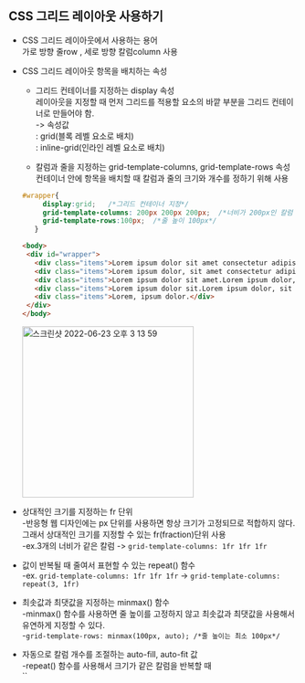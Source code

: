 ## CSS 그리드 레이아웃 사용하기  

* CSS 그리드 레이아웃에서 사용하는 용어  
  가로 방향 줄row , 세로 방향 칼럼column 사용  

* CSS 그리드 레이아웃 항목을 배치하는 속성  
  * 그리드 컨테이너를 지정하는 display 속성  
    레이아웃을 지정할 때 먼저 그리드를 적용할 요소의 바깥 부분을 그리드 컨테이너로 만들어야 함.  
    -> 속성값  
     : grid(블록 레벨 요소로 배치)  
     : inline-grid(인라인 레벨 요소로 배치)
   
  * 칼럼과 줄을 지정하는 grid-template-columns, grid-template-rows 속성  
    컨테이너 안에 항목을 배치할 때 칼럼과 줄의 크기와 개수를 정하기 위해 사용  
    
   ```css
   #wrapper{
        display:grid;   /*그리드 컨테이너 지정*/
        grid-template-columns: 200px 200px 200px;  /*너비가 200px인 칼럼 3개*/
        grid-template-rows:100px;  /*줄 높이 100px*/
      }
   ```
   ```html
   <body>
    <div id="wrapper">
      <div class="items">Lorem ipsum dolor sit amet consectetur adipisicing elit. Amet, reprehenderit.Lorem                ipsum dolor, sit amet consectetur adipisicing elit. </div>
      <div class="items">Lorem ipsum dolor, sit amet consectetur adipisicing elit.Lorem ipsum dolor, sit amet              consectetur adipisicing elit</div>
      <div class="items">Lorem ipsum dolor sit amet.Lorem ipsum dolor, sit amet consectetur adipisicing                    elit</div>
      <div class="items">Lorem ipsum dolor sit.Lorem ipsum dolor, sit amet consectetur adipisicing elit</div>
      <div class="items">Lorem, ipsum dolor.</div>
    </div>
  </body>
    ```
    
    <img width="300" alt="스크린샷 2022-06-23 오후 3 13 59" src="https://user-images.githubusercontent.com/97012561/175228115-3b06db9f-c3ad-4221-b840-0872ab0cecad.png">
    
    
* 상대적인 크기를 지정하는 fr 단위  
  -반응형 웹 디자인에는 px 단위를 사용하면 항상 크기가 고정되므로 적합하지 않다.  
  그래서 상대적인 크기를 지정할 수 있는 fr(fraction)단위 사용  
  -ex.3개의 너비가 같은 칼럼 -> `grid-template-columns: 1fr 1fr 1fr`   

* 값이 반복될 때 줄여서 표현할 수 있는 repeat() 함수   
  -ex. `grid-template-columns: 1fr 1fr 1fr` -> `grid-template-columns: repeat(3, 1fr)`   

* 최솟값과 최댓값을 지정하는 minmax() 함수  
  -minmax() 함수를 사용하면 줄 높이를 고정하지 않고 최솟값과 최댓값을 사용해서 유연하게 지정할 수 있다.  
  -`grid-template-rows: minmax(100px, auto); /*줄 높이는 최소 100px*/`   

* 자동으로 칼럼 개수를 조절하는 auto-fill, auto-fit 값  
  -repeat() 함수를 사용해서 크기가 같은 칼럼을 반복할 때  
   ``
